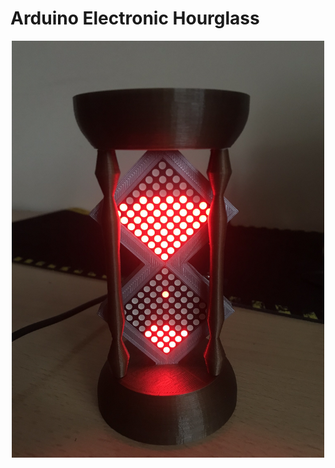 # Arduino Electronic Hourglass




<p align="center">
  <img src="https://github.com/badrabbit96/Arduino-Electronic-Hourglass/blob/master/Others/Images/1.jpeg" width="500" title="hover text">
</p>
